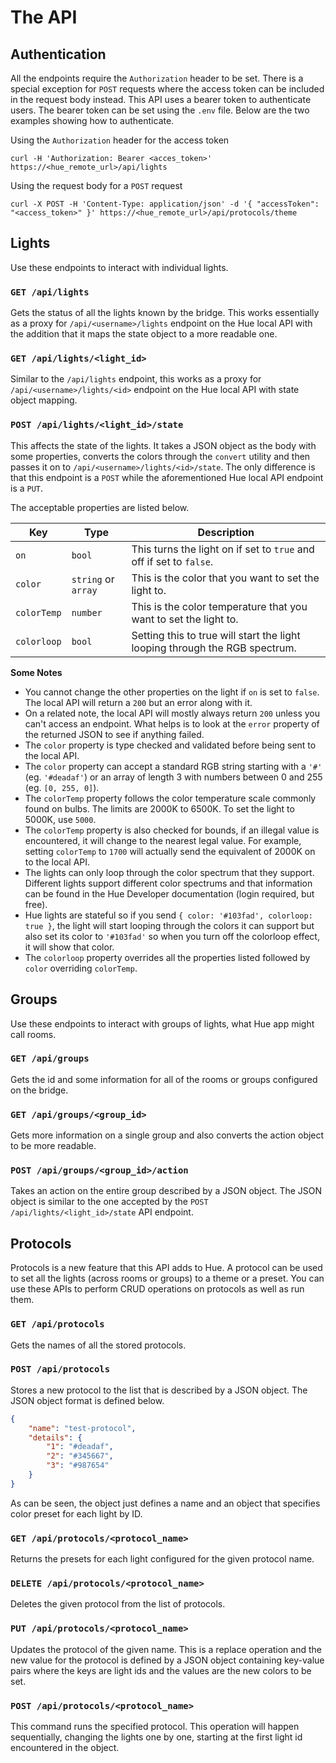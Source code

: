 # The API

## Authentication

All the endpoints require the `Authorization` header to be set. There is a special exception for `POST` requests where the access token can be included in the request body instead. This API uses a bearer token to authenticate users. The bearer token can be set using the `.env` file. Below are the two examples showing how to authenticate.

Using the `Authorization` header for the access token
```shell
curl -H 'Authorization: Bearer <acces_token>' https://<hue_remote_url>/api/lights
```

Using the request body for a `POST` request
```shell
curl -X POST -H 'Content-Type: application/json' -d '{ "accessToken": "<access_token>" }' https://<hue_remote_url>/api/protocols/theme
```

## Lights

Use these endpoints to interact with individual lights.

### `GET /api/lights`

Gets the status of all the lights known by the bridge. This works essentially as a proxy for `/api/<username>/lights` endpoint on the Hue local API with the addition that it maps the state object to a more readable one.

### `GET /api/lights/<light_id>`

Similar to the `/api/lights` endpoint, this works as a proxy for `/api/<username>/lights/<id>` endpoint on the Hue local API with state object mapping.

### `POST /api/lights/<light_id>/state`

This affects the state of the lights. It takes a JSON object as the body with some properties, converts the colors through the `convert` utility and then passes it on to `/api/<username>/lights/<id>/state`. The only difference is that this endpoint is a `POST` while the aforementioned Hue local API endpoint is a `PUT`.

The acceptable properties are listed below.

| Key         | Type                | Description                                                                 |
|-------------|---------------------|-----------------------------------------------------------------------------|
| `on`        | `bool`              | This turns the light on if set to `true` and off if set to `false`.         |
| `color`     | `string` or `array` | This is the color that you want to set the light to.                        |
| `colorTemp` | `number`            | This is the color temperature that you want to set the light to.            |
| `colorloop` | `bool`              | Setting this to true will start the light looping through the RGB spectrum. |

**Some Notes**

* You cannot change the other properties on the light if `on` is set to `false`. The local API will return a `200` but an error along with it.
* On a related note, the local API will mostly always return `200` unless you can't access an endpoint. What helps is to look at the `error` property of the returned JSON to see if anything failed.
* The `color` property is type checked and validated before being sent to the local API.
* The `color` property can accept a standard RGB string starting with a `'#'` (eg. `'#deadaf'`) or an array of length 3 with numbers between 0 and 255 (eg. `[0, 255, 0]`).
* The `colorTemp` property follows the color temperature scale commonly found on bulbs. The limits are 2000K to 6500K. To set the light to 5000K, use `5000`.
* The `colorTemp` property is also checked for bounds, if an illegal value is encountered, it will change to the nearest legal value. For example, setting `colorTemp` to `1700` will actually send the equivalent of 2000K on to the local API.
* The lights can only loop through the color spectrum that they support. Different lights support different color spectrums and that information can be found in the Hue Developer documentation (login required, but free).
* Hue lights are stateful so if you send `{ color: '#103fad', colorloop: true }`, the light will start looping through the colors it can support but also set its color to `'#103fad'` so when you turn off the colorloop effect, it will show that color.
* The `colorloop` property overrides all the properties listed followed by `color` overriding `colorTemp`.

## Groups

Use these endpoints to interact with groups of lights, what Hue app might call rooms.

### `GET /api/groups`

Gets the id and some information for all of the rooms or groups configured on the bridge.

### `GET /api/groups/<group_id>`

Gets more information on a single group and also converts the action object to be more readable.

### `POST /api/groups/<group_id>/action`

Takes an action on the entire group described by a JSON object. The JSON object is similar to the one accepted by the `POST /api/lights/<light_id>/state` API endpoint.

## Protocols

Protocols is a new feature that this API adds to Hue. A protocol can be used to set all the lights (across rooms or groups) to a theme or a preset. You can use these APIs to perform CRUD operations on protocols as well as run them.

### `GET /api/protocols`

Gets the names of all the stored protocols.

### `POST /api/protocols`

Stores a new protocol to the list that is described by a JSON object. The JSON object format is defined below.

```json
{
    "name": "test-protocol",
    "details": {
        "1": "#deadaf",
        "2": "#345667",
        "3": "#987654"
    }
}
```

As can be seen, the object just defines a name and an object that specifies color preset for each light by ID.

###  `GET /api/protocols/<protocol_name>`

Returns the presets for each light configured for the given protocol name.

### `DELETE /api/protocols/<protocol_name>`

Deletes the given protocol from the list of protocols.

### `PUT /api/protocols/<protocol_name>`

Updates the protocol of the given name. This is a replace operation and the new value for the protocol is defined by a JSON object containing key-value pairs where the keys are light ids and the values are the new colors to be set.

### `POST /api/protocols/<protocol_name>`

This command runs the specified protocol. This operation will happen sequentially, changing the lights one by one, starting at the first light id encountered in the object.
